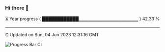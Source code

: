 ### Hi there 👋

⏳ Year progress { ████████████▁▁▁▁▁▁▁▁▁▁▁▁▁▁▁▁▁▁ } 42.33 %

---

⏰ Updated on Sun, 04 Jun 2023 12:31:16 GMT

![Progress Bar CI](https://github.com/JuvenileQ/Progress-Bar-CI/workflows/main/badge.svg)
